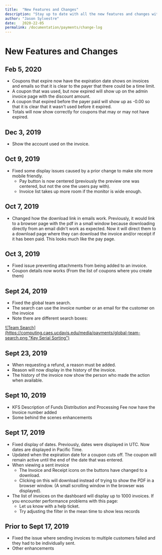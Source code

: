 ```yaml
---
title:  "New Features and Changes"
description: "Stay up to date with all the new features and changes within Payments."
author: "Jason Sylvestre"
date:   2020-22-05
permalink: /documentation/payments/change-log
---
```


# New Features and Changes

## Feb 5, 2020
* Coupons that expire now have the expiration date shows on invoices and emails so that it is clear to the payer that there could be a time limit.
* A coupon that was used, but now expired will show up on the admin invoice page with the discount amount.
* A coupon that expired before the payer paid will show up as -0.00 so that it is clear that it wasn't used before it expired.
* Totals will now show correctly for coupons that may or may not have expired.

## Dec 3, 2019
* Show the account used on the invoice.

## Oct 9, 2019
* Fixed some display issues caused by a prior change to make site more mobile friendly.
  * Pay button is now centered (previously the preview one was centered, but not the one the users pay with).
  * Invoice list takes up more room if the monitor is wide enough.

## Oct 7, 2019
* Changed how the download link in emails work. Previously, it would link to a browser page with the pdf in a small window because downloading directly from an email didn't work as expected. Now it will direct them to a download page where they can download the invoice and/or receipt if it has been paid. This looks much like the pay page.

## Oct 3, 2019
* Fixed issue preventing attachments from being added to an invoice.
* Coupon details now works (From the list of coupons where you create them)

## Sept 24, 2019
* Fixed the global team search.
* The search can use the invoice number or an email for the customer on the invoice
* Note there are different search boxes:

<a data-toggle="lightbox" href="/media/payments/global-team-search.png">
![Team Search](https://computing.caes.ucdavis.edu/media/payments/global-team-search.png "Key Serial Sorting")
</a>

## Sept 23, 2019
* When requesting a refund, a reason must be added.
* Reason will now display in the history of the invoice.
* The history of the invoice now show the person who made the action when available.

## Sept 10, 2019
* KFS Description of Funds Distribution and Processing Fee now have the Invoice number added
* Some behind the scenes enhancements

## Sept 17, 2019
* Fixed display of dates. Previously, dates were displayed in UTC. Now dates are displayed in Pacific Time.
* Updated when the expiration date for a coupon cuts off. The coupon will remain active until the end of the date that was entered.
* When viewing a sent invoice
  * The Invoice and Receipt icons on the buttons have changed to a download.
  * Clicking on this will download instead of trying to show the PDF in a browser window. (A small scrolling window in the browser was displayed).
* The list of invoices on the dashboard will display up to 1000 invoices. If you encounter performance problems with this page:
  * Let us know with a help ticket.
  * Try adjusting the filter in the mean time to show less records

## Prior to Sept 17, 2019
* Fixed the issue where sending invoices to multiple customers failed and they had to be individually sent.
* Other enhancements
